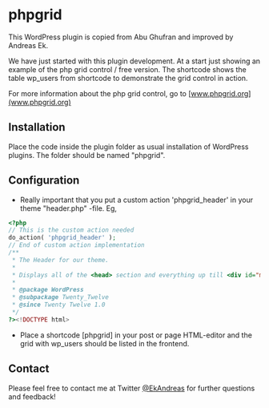 # phpgrid

This WordPress plugin is copied from Abu Ghufran and improved by Andreas Ek.

We have just started with this plugin development. At a start just showing an example of the php grid control / free version.
The shortcode shows the table wp_users from shortcode to demonstrate the grid control in action.

For more information about the php grid control, go to [www.phpgrid.org](www.phpgrid.org)

## Installation
Place the code inside the plugin folder as usual installation of WordPress plugins.
The folder should be named "phpgrid".

## Configuration
* Really important that you put a custom action 'phpgrid_header' in your theme "header.php" -file. Eg,
```php
<?php
// This is the custom action needed
do_action( 'phpgrid_header' );
// End of custom action implementation
/**
 * The Header for our theme.
 *
 * Displays all of the <head> section and everything up till <div id="main">
 *
 * @package WordPress
 * @subpackage Twenty_Twelve
 * @since Twenty Twelve 1.0
 */
?><!DOCTYPE html>
```

* Place a shortcode [phpgrid] in your post or page HTML-editor and the grid with wp_users should be listed in the frontend.

## Contact
Please feel free to contact me at Twitter [@EkAndreas](https://twitter.com/ekandreas) for further questions and feedback!
